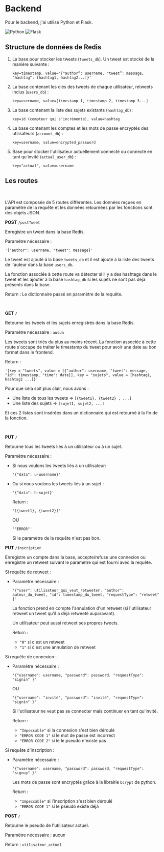 # Backend

Pour le backend, j'ai utilisé Python et Flask. 

![Python](https://img.shields.io/badge/python-3670A0?style=for-the-badge&logo=python&logoColor=ffdd54)
![Flask](https://img.shields.io/badge/flask-%23000.svg?style=for-the-badge&logo=flask&logoColor=white)


## Structure de données de Redis

1. La base pour stocker les tweets (`tweets_db`). Un tweet est stocké de la manière suivante :
   ```
   key=timestamp, value='{"author”: username, "tweet”: message, "hashtag": [hashtag1, hashtag2...]}'
   ```
   
2. La base contenant les clés des tweets de chaque utilisateur, retweets inclus (`users_db`) :
   ```
   key=username, value=[timestamp_1, timestamp_2, timestamp_3...]
   ```
   
3. La base contenant la liste des sujets existants (`hashtag_db`) :
   ```
   key=id (compteur qui s'incrémente), value=hashtag
   ```
   
4. La base contenant les comptes et les mots de passe encryptés des utilisateurs (`account_db`) :
   ```
   key=username, value=encrypted_password
   ```
   
5. Base pour stocker l'utilisateur actuellement connecté ou connecté en tant qu'invité (`actual_user_db`) :
   ```
   key="actual", value=username
   ```
   
   
   
## Les routes
&nbsp;

L'API est composée de 5 routes différentes. Les données reçues en paramètre de la requête et les données retournées par les fonctions sont des objets JSON.

**POST** `/postTweet`

Enregistre un tweet dans la base Redis.

Paramètre nécessaire : 
```
'{"author": username, "tweet": message}'
```

Le tweet est ajouté à la base `tweets_db` et il est ajouté à la liste des tweets de l'auteur dans la base `users_db`.

La fonction associée à cette route va détecter si il y a des hashtags dans le tweet et les ajouter à la base `hashtag_db` si les sujets ne sont pas déjà présents dans la base.

Return : Le dictionnaire passé en paramètre de la requête.

&nbsp;
   
   
**GET** `/`

Retourne les tweets et les sujets enregistrés dans la base Redis.

Paramètre nécessaire : `aucun`

Les tweets sont triés du plus au moins récent. La fonction associée à cette route s'occupe de traiter le timestamp du tweet pour avoir une date au bon format dans le frontend.

Return : 
```
'{key = "tweets", value = [{"author": username, "tweet": message, "id": timestamp, "time": date}], key = "sujets", value = [hashtag1, hashtag2 ...]}'
```
Pour que cela soit plus clair, nous avons :
* Une liste de tous les tweets => `[{tweet1}, {tweet2} , ...]`
* Une liste des sujets => `[sujet1, sujet2, ...]`

Et ces 2 listes sont insérées dans un dictionnaire qui est retourné à la fin de la fonction.

&nbsp;


**PUT** `/`

Retourne tous les tweets liés à un utilisateur ou à un sujet.

Paramètre nécessaire :

* Si nous voulons les tweets liés à un utilisateur:
  ```
  '{"data": u-username}'
  ```

* Ou si nous voulons les tweets liés à un sujet :
  ```
  '{"data": h-sujet}'
  ```
  
  Return : 
  ```
  '[{tweet1}, {tweet2}]'
  ```
  
  OU 
  ```
  '"ERROR"'
  ```
  Si le paramètre de la requête n'est pas bon.
  
  
  

**PUT** `/inscription`

Enregistre un compte dans la base, accepte/refuse une connexion ou enregistre un retweet suivant le paramètre qui est fourni avec la requête.

Si requête de retweet :
  
  * Paramètre nécessaire :
    ```
    '{"user": utilisateur_qui_veut_retweeter, "author": auteur_du_tweet, "id": timestamp_du_tweet, "requestType": "retweet" }'
    ```
    
    La fonction prend en compte l'annulation d'un retweet (si l'utilisateur retweet un tweet qu'il a déjà retweeté auparavant).
    
    Un utilisateur peut aussi retweet ses propres tweets.
    
    Return : 
    * `"0"` si c'est un retweet
    * `"1"` si c'est une annulation de retweet
     
    
    
Si requête de connexion :
  
  * Paramètre nécessaire :
    ```
    '{"username": username, "password": password, "requestType": "signin" }'
    ```
    
    OU
    
    ```
    '{"username": "invité", "password": "invité", "requestType": "signin" }'
    ```
    
    Si l'utilisateur ne veut pas se connecter mais continuer en tant qu'invité.
    
    Return : 
    * `"Impeccable"` si la connexion s'est bien déroulé
    * `"ERROR CODE 1"` si le mot de passe est incorrect
    * `"ERROR CODE 2"` si le le pseudo n'existe pas


Si requête d'inscription :
  
  * Paramètre nécessaire :
    ```
    '{"username": username, "password": password, "requestType": "signup" }'
    ```
    
    Les mots de passe sont encryptés grâce à la librairie `bcrypt` de python.
    
    Return : 
    * `"Impeccable"` si l'inscription s'est bien déroulé
    * `"ERROR CODE 1"` si le pseudo existe déjà



**POST** `/`

Retourne le pseudo de l'utilisateur actuel.

Paramètre nécessaire : aucun

Return : `utilisateur_actuel`






   
   

   
   
   
   

  
